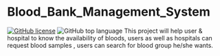 # Blood_Bank_Management_System
[![GitHub license](https://img.shields.io/github/license/VirusZzHkP/Blood_Bank_Management_System?style=for-the-badge)](https://github.com/VirusZzHkP/Blood_Bank_Management_System/blob/main/LICENSE)
![GitHub top language](https://img.shields.io/github/languages/top/VirusZzHkP/Blood_Bank_Management_System?color=b&logo=JS&logoColor=Black&style=flat-square)
This project will help user &amp; hospital to know the availability of bloods, users as well as hospitals can request blood samples , users can search for blood group he/she wants.
